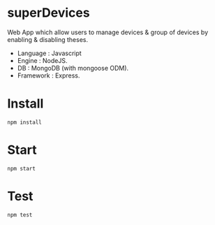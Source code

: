 # superDevices
Web App which allow users to manage devices & group of devices by enabling & disabling theses.

* Language : Javascript
* Engine : NodeJS.
* DB : MongoDB (with mongoose ODM).
* Framework : Express.

# Install
`npm install`

# Start
`npm start`

# Test
`npm test`
